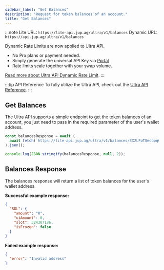 ```yaml
---
sidebar_label: "Get Balances"
description: "Request for token balances of an account."
title: "Get Balances"
---
```


<head>
    <title>Get Balances</title>
    <meta name="twitter:card" content="summary" />
</head>

:::note
Lite URL: `https://lite-api.jup.ag/ultra/v1/balances`
Dynamic URL: `https://api.jup.ag/ultra/v1/balances`

Dynamic Rate Limits are now applied to Ultra API.

- No Pro plans or payment needed.
- Simply generate the universal API Key via [Portal](https://portal.jup.ag)
- Rate limits scale together with your swap volume.

[Read more about Ultra API Dynamic Rate Limit](/docs/api-rate-limit).
:::

:::tip API Reference
To fully utilize the Ultra API, check out the [Ultra API Reference](/docs/api/ultra-api/balances.api.mdx).
:::

## Get Balances

The Ultra API supports a simple endpoint to get the token balances of an account, you just need to pass in the required parameter of the user's wallet address.

```jsx
const balancesResponse = await (
  await fetch(`https://lite-api.jup.ag/ultra/v1/balances/3X2LFoTQecbpqCR7G5tL1kczqBKurjKPHhKSZrJ4wgWc`)
).json();

console.log(JSON.stringify(balancesResponse, null, 2));
```

## Balances Response

The balances response will return a list of token balances for the user's wallet address.

**Successful example response:**

```json
{
  "SOL": {
    "amount": "0",
    "uiAmount": 0,
    "slot": 324307186,
    "isFrozen": false
  }
}
```

**Failed example response:**

```json
{
  "error": "Invalid address"
}
```